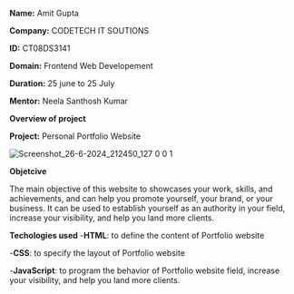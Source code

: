 **Name:** Amit Gupta

**Company:** CODETECH IT SOUTIONS

**ID:** CT08DS3141

**Domain:** Frontend Web Developement

**Duration:** 25 june to 25 July

**Mentor:** Neela Santhosh Kumar




**Overview of project**

**Project:** Personal Portfolio Website

![Screenshot_26-6-2024_212450_127 0 0 1](https://github.com/amitgupta226571/CODETECH-Task1/assets/163492672/30114e65-b08a-4d0c-b5e5-1fb07b2b30d4)



**Objetcive**

The main objective of this website to showcases your work, skills, and achievements, and can help you promote yourself, your brand, or your business. It can be used to establish yourself as an authority in your field, increase your visibility, and help you land more clients.



**Techologies used**
-**HTML**: to define the content of Portfolio website

-**CSS**: to specify the layout of Portfolio website

-**JavaScript**: to program the behavior of Portfolio website field, increase your visibility, and help you land more clients.




